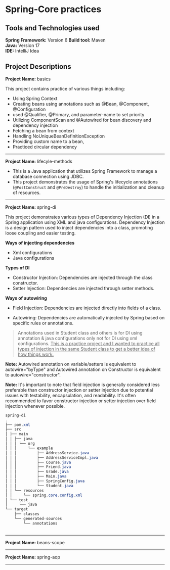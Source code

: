 # Spring-Core practices

## Tools and Technologies used
**Spring Framework:** Version 6	
**Build tool:** Maven	
**Java:** Version 17	
**IDE:** IntelliJ Idea	

## Project Descriptions
**Project Name:** basics

This project contains practice of various things including:
- Using Spring Context
- Creating beans using annotations such as @Bean, @Component, @Configuration
- used @Qualifier, @Primary, and parameter-name to set priority
- Utilizing ComponentScan and @Autowired for bean discovery and dependency injection
- Fetching a bean from context
- Handling NoUniqueBeanDefinitionException
- Providing custom name to a bean, 
- Practiced circular dependency

---

**Project Name:** lifecyle-methods	

- This is a Java application that utilizes Spring Framework to manage a database connection using JDBC. 
- This project demonstrates the usage of Spring's lifecycle annotations (`@PostConstruct` and `@PreDestroy`) to handle the initialization and cleanup of resources. 

---

**Project Name:** spring-di

This project demonstrates various types of Dependency Injection (DI) in a Spring application using XML and java configurations. Dependency Injection is a design pattern used to inject dependencies into a class, promoting loose coupling and easier testing.

**Ways of injecting dependencies**
- Xml configurations
- Java configurations

**Types of DI**
- Constructor Injection: Dependencies are injected through the class constructor.
- Setter Injection: Dependencies are injected through setter methods.

**Ways of autowiring**
- Field Injection: Dependencies are injected directly into fields of a class.
<!-- - Interface Injection: Dependencies are injected through an interface implemented by the class. -->
- Autowiring: Dependencies are automatically injected by Spring based on specific rules or annotations.

>Annotations used in Student class and others is for DI using annotation & java configurations only not for DI using xml configurations. <u>This is a practice project and I wanted to practice all types of injection in the same Student class to get a better idea of how things work.</u>

**Note:** Autowired annotation on variable/setters is equivalent to autowire="byType" and Autowired annotation on Constructor is equivalent to autowire="constructor".

**Note:** It's important to note that field injection is generally considered less preferable than constructor injection or setter injection due to potential issues with testability, encapsulation, and readability. It's often recommended to favor constructor injection or setter injection over field injection whenever possible.

```java
spring-di
.
├── pom.xml
├── src
│ ├── main
│ │ ├── java
│ │ │ └── org
│ │ │     └── example
│ │ │         ├── AddressService.java
│ │ │         ├── AddressServiceImpl.java
│ │ │         ├── Course.java
│ │ │         ├── Friend.java
│ │ │         ├── Grade.java
│ │ │         ├── Main.java
│ │ │         ├── SpringConfig.java
│ │ │         └── Student.java
│ │ └── resources
│ │     └── spring.core.config.xml
│ └── test
│     └── java
└── target
    ├── classes
    └── generated-sources
        └── annotations
  
```

---

**Project Name:** beans-scope


---

**Project Name:** spring-aop


---
<!-- 
**Project Name:** udemy-assignments

- This project contains assignments done for udemy-springboot course.
- assignment-1:

---
 -->